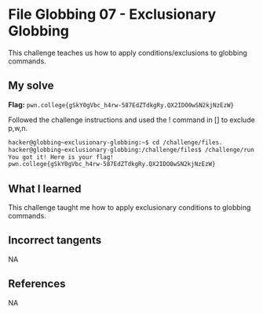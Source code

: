 # File Globbing 07 - Exclusionary Globbing
This challenge teaches us how to apply conditions/exclusions to globbing commands.

## My solve
**Flag:** `pwn.college{gSkY0gVbc_h4rw-587EdZTdkgRy.QX2IDO0wSN2kjNzEzW}`

Followed the challenge instructions and used the ! command in [] to exclude p,w,n.

```bash
hacker@globbing~exclusionary-globbing:~$ cd /challenge/files.
hacker@globbing~exclusionary-globbing:/challenge/files$ /challenge/run [!pwn]*
You got it! Here is your flag!
pwn.college{gSkY0gVbc_h4rw-587EdZTdkgRy.QX2IDO0wSN2kjNzEzW}
```

## What I learned 
This challenge taught me how to apply exclusionary conditions to globbing commands.

## Incorrect tangents 
NA

## References 
NA
